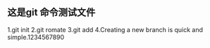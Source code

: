 ## 这是git 命令测试文件

1.git init
2.git romate
3.git add
4.Creating a new branch is quick and simple.1234567890
